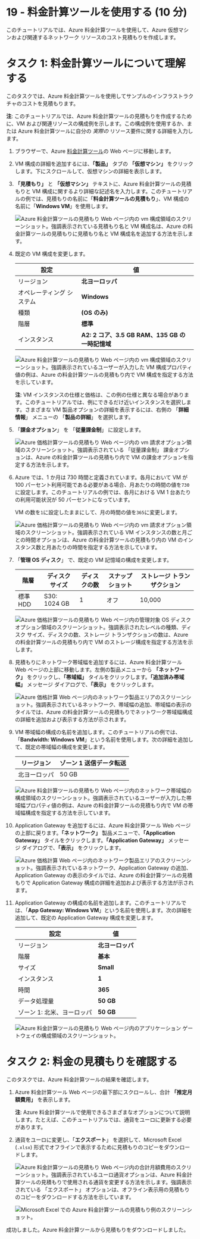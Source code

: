 ﻿---
wts:
    title: '19 - Azure 料金計算ツールを使用する (10 分)'
    module: 'モジュール 06: Azure Cost Management およびサービス レベル アグリーメントに関する説明'
---
# 19 - 料金計算ツールを使用する (10 分)

このチュートリアルでは、Azure 料金計算ツールを使用して、Azure 仮想マシンおよび関連するネットワーク リソースのコスト見積もりを作成します。

# タスク 1: 料金計算ツールについて理解する

このタスクでは、Azure 料金計算ツールを使用してサンプルのインフラストラクチャのコストを見積もります。 

**注**: このチュートリアルでは、Azure 料金計算ツールの見積もりを作成するために、VM および関連リソースの構成例を示します。この構成例を使用するか、または Azure 料金計算ツールに自分の *実際の* リソース要件に関する詳細を入力します。 

1. ブラウザーで、Azure [料金計算ツール](https://azure.microsoft.com/ja-jp/pricing/calculator/)の Web ページに移動します。

2. VM 構成の詳細を追加するには、**「製品」** タブの **「仮想マシン」** をクリックします。下にスクロールして、仮想マシンの詳細を表示します。 

3. **「見積もり」** と **「仮想マシン」** テキストに、Azure 料金計算ツールの見積もりと VM 構成に関するより詳細な記述名を入力します。このチュートリアルの例では、見積もりの名前に「**料金計算ツールの見積もり**」、VM 構成の名前に「**Windows VM**」を使用します。

   ![Azure 料金計算ツールの見積もり Web ページ内の vm 構成領域のスクリーンショット。強調表示されている見積もり名と VM 構成名は、Azure の料金計算ツールの見積もりに見積もり名と VM 構成名を追加する方法を示します。](../images/1901.png)

4. 既定の VM 構成を変更します。

    | 設定 | 値 |
    | -- | -- |
    | リージョン | **北ヨーロッパ** |
    | オペレーティング システム | **Windows** |
    | 種類 | **(OS のみ)** |
    | 階層 | **標準** |  
    | インスタンス | **A2: 2 コア、3.5 GB RAM、135 GB の一時記憶域** |

   ![Azure 料金計算ツールの見積もり Web ページ内の vm 構成領域のスクリーンショット。強調表示されているユーザーが入力した VM 構成プロパティ値の例は、Azure の料金計算ツールの見積もり内で VM 構成を指定する方法を示しています。](../images/1902.png)

    **注**: VM インスタンスの仕様と価格は、この例の仕様と異なる場合があります。このチュートリアルでは、例にできるだけ近いインスタンスを選択します。さまざまな VM 製品オプションの詳細を表示するには、右側の 「**詳細情報**」 メニューの 「**製品の詳細**」 を選択します。

5. 「**課金オプション**」 を 「**従量課金制**」 に設定します。

   ![Azure 価格計算ツールの見積もり Web ページ内の vm 請求オプション領域のスクリーンショット。強調表示されている 「従量課金制」 課金オプションは、Azure の料金計算ツールの見積もり内で VM の課金オプションを指定する方法を示します。](../images/1903.png)

6. Azure では、1 か月は 730 時間と定義されています。各月において VM が100 パーセント利用可能である必要がある場合、月あたりの時間の値を`730`に設定します。このチュートリアルの例では、各月における VM 1 台あたりの利用可能状況が 50 パーセントになっています。

    VM の数を`1`に設定したままにして、月の時間の値を`365`に変更します。

   ![Azure 価格計算ツールの見積もり Web ページ内の vm 請求オプション領域のスクリーンショット。強調表示されている VM インスタンスの数と月ごとの時間オプションは、Azure の料金計算ツールの見積もり内の VM のインスタンス数と月あたりの時間を指定する方法を示しています。](../images/1904.png)

7. 「**管理 OS ディスク**」 で、既定の VM 記憶域の構成を変更します。

    | 階層 | ディスク サイズ | ディスクの数 | スナップショット | ストレージ トランザクション |
    | ---- | --------- | --------------- | -------- | -------------------- |
    | 標準 HDD | S30: 1024 GB | 1 | オフ | 10,000 |

   ![Azure 価格計算ツールの見積もり Web ページ内の管理対象 OS ディスク オプション領域のスクリーンショット。強調表示されたレベルの種類、ディスク サイズ、ディスクの数、ストレージ トランザクションの数は、Azure の料金計算ツールの見積もり内で VM のストレージ構成を指定する方法を示します。](../images/1905.png)

8. 見積もりにネットワーク帯域幅を追加するには、Azure 料金計算ツール Web ページの上部に移動します。左側の製品メニューから **「ネットワーク」** をクリックし、**「帯域幅」** タイルをクリックします。**「追加済み帯域幅」** メッセージ ダイアログで、**「表示」** をクリックします。

   ![Azure 価格計算 Web ページ内のネットワーク製品エリアのスクリーンショット。強調表示されているネットワーク、帯域幅の追加、帯域幅の表示のタイルでは、Azure の料金計算ツールの見積もりでネットワーク帯域幅構成の詳細を追加および表示する方法が示されます。](../images/1906.png)

9. VM 帯域幅の構成の名前を追加します。このチュートリアルの例では、「**Bandwidth: Windows VM**」という名前を使用します。次の詳細を追加して、既定の帯域幅の構成を変更します。

    | リージョン | ゾーン 1 送信データ転送 |
    | ------ | -------------------------------------- |
    | 北ヨーロッパ | 50 GB |

   ![Azure 料金計算ツールの見積もり Web ページ内のネットワーク帯域幅の構成領域のスクリーンショット。強調表示されているユーザーが入力した帯域幅プロパティ値の例は、Azure の料金計算ツールの見積もり内で VM の帯域幅構成を指定する方法を示しています。](../images/1907.png)

10. Application Gateway を追加するには、Azure 料金計算ツール Web ページの上部に戻ります。**「ネットワーク」** 製品メニューで、**「Application Gateway」** タイルをクリックします。**「Application Gateway」** メッセージ ダイアログで、**「表示」** をクリックします。

    ![Azure 価格計算 Web ページ内のネットワーク製品エリアのスクリーンショット。強調表示されているネットワーク、Application Gateway の追加、Application Gateway の表示のタイルでは、Azure の料金計算ツールの見積もりで Application Gateway 構成の詳細を追加および表示する方法が示されます。](../images/1908.png)

11. Application Gateway の構成の名前を追加します。このチュートリアルでは、「**App Gateway: Windows VM**」という名前を使用します。次の詳細を追加して、既定の Application Gateway 構成を変更します。

    | 設定 | 値 |
    | -- | -- |
    | リージョン | **北ヨーロッパ** |
    | 階層 | **基本** |
    | サイズ | **Small** |
    | インスタンス | **1** |  
    | 時間 | **365** |
    | データ処理量 | **50 GB** |
    | ゾーン 1: 北米、ヨーロッパ | **50 GB**|

    ![Azure 料金計算ツールの見積もり Web ページ内のアプリケーション ゲートウェイの構成領域のスクリーンショット。](../images/1909.png)


# タスク 2: 料金の見積もりを確認する

このタスクでは、Azure 料金計算ツールの結果を確認します。 

1. Azure 料金計算ツール Web ページの最下部にスクロールし、合計 **「推定月額費用」** を表示します。

    **注**: Azure 料金計算ツールで使用できるさまざまなオプションについて説明します。たとえば、このチュートリアルでは、通貨をユーロに更新する必要があります。

2. 通貨をユーロに変更し、「**エクスポート**」 を選択して、Microsoft Excel (`.xlsx`) 形式でオフラインで表示するために見積もりのコピーをダウンロードします。

    ![Azure 料金計算ツールの見積もり Web ページ内の合計月額費用のスクリーンショット。強調表示されているユーロ通貨オプションは、Azure 料金計算ツールの見積もりで使用される通貨を変更する方法を示します。強調表示されている 「エクスポート」 オプションは、オフライン表示用の見積もりのコピーをダウンロードする方法を示しています。](../images/1910.png)

    ![Microsoft Excel での Azure 料金計算ツールの見積もり例のスクリーンショット。](../images/1911.png)

成功しました。Azure 料金計算ツールから見積もりをダウンロードしました。
